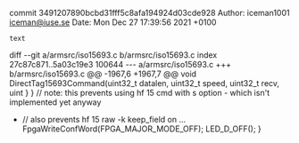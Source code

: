 commit 3491207890bcbd31fff5c8afa194924d03cde928
Author: iceman1001 <iceman@iuse.se>
Date:   Mon Dec 27 17:39:56 2021 +0100

    text

diff --git a/armsrc/iso15693.c b/armsrc/iso15693.c
index 27c87c871..5a03c19e3 100644
--- a/armsrc/iso15693.c
+++ b/armsrc/iso15693.c
@@ -1967,6 +1967,7 @@ void DirectTag15693Command(uint32_t datalen, uint32_t speed, uint32_t recv, uint
         }
     }
     // note: this prevents using hf 15 cmd with s option - which isn't implemented yet anyway
+    // also prevents hf 15 raw -k  keep_field on ...
     FpgaWriteConfWord(FPGA_MAJOR_MODE_OFF);
     LED_D_OFF();
 }
